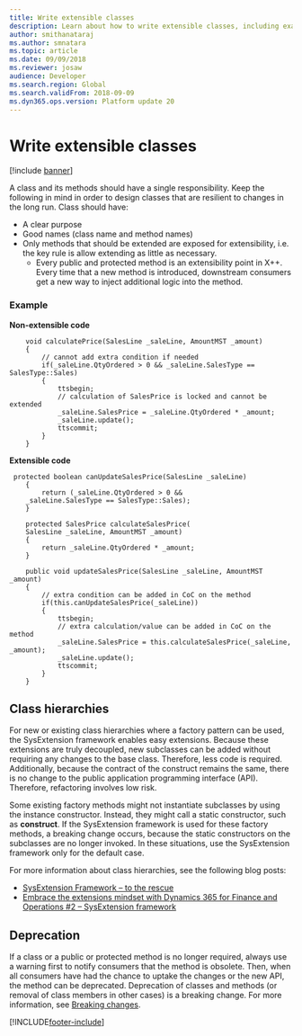 ```yaml
---
title: Write extensible classes
description: Learn about how to write extensible classes, including examples of non-extensible code and extensible code with overviews of class hierarchies and deprecation.
author: smithanataraj
ms.author: smnatara
ms.topic: article
ms.date: 09/09/2018
ms.reviewer: josaw
audience: Developer
ms.search.region: Global
ms.search.validFrom: 2018-09-09
ms.dyn365.ops.version: Platform update 20
---
```


# Write extensible classes

[!include [banner](../includes/banner.md)]

A class and its methods should have a single responsibility. Keep the following in mind in order to design classes that are resilient to changes in the long run. Class should have:

+ A clear purpose
+ Good names (class name and method names)
+ Only methods that should be extended are exposed for extensibility, i.e. the key rule is allow extending as little as necessary.
	- Every public and protected method is an extensibility point in X++. Every time that a new method is introduced, downstream consumers get a new way to inject additional logic into the method.

### Example

**Non-extensible code**

```xpp
    void calculatePrice(SalesLine _saleLine, AmountMST _amount)
    {
        // cannot add extra condition if needed
        if(_saleLine.QtyOrdered > 0 && _saleLine.SalesType == SalesType::Sales)
        {
            ttsbegin;
            // calculation of SalesPrice is locked and cannot be extended
            _saleLine.SalesPrice = _saleLine.QtyOrdered * _amount;
            _saleLine.update();
            ttscommit;
        }
    }
```

**Extensible code**

```xpp
 protected boolean canUpdateSalesPrice(SalesLine _saleLine)
    {
        return (_saleLine.QtyOrdered > 0 &&
    _saleLine.SalesType == SalesType::Sales);
    }
 
    protected SalesPrice calculateSalesPrice(
    SalesLine _saleLine, AmountMST _amount)
    {
        return _saleLine.QtyOrdered * _amount;
    }
 
    public void updateSalesPrice(SalesLine _saleLine, AmountMST _amount)
    {
        // extra condition can be added in CoC on the method
        if(this.canUpdateSalesPrice(_saleLine))
        {
            ttsbegin;
            // extra calculation/value can be added in CoC on the method
            _saleLine.SalesPrice = this.calculateSalesPrice(_saleLine, _amount);
            _saleLine.update();
            ttscommit;
        }
    }
```

## Class hierarchies
For new or existing class hierarchies where a factory pattern can be used, the SysExtension framework enables easy extensions. Because these extensions are truly decoupled, new subclasses can be added without requiring any changes to the base class. Therefore, less code is required. Additionally, because the contract of the construct remains the same, there is no change to the public application programming interface (API). Therefore, refactoring involves low risk.
	
Some existing factory methods might not instantiate subclasses by using the instance constructor. Instead, they might call a static constructor, such as **construct**. If the SysExtension framework is used for these factory methods, a breaking change occurs, because the static constructors on the subclasses are no longer invoked. In these situations, use the SysExtension framework only for the default case.
	
For more information about class hierarchies, see the following blog posts:

+ [SysExtension Framework – to the rescue](https://community.dynamics.com/365/financeandoperations/b/mfp/posts/sysextension-framework-to-the-rescue)
+ [Embrace the extensions mindset with Dynamics 365 for Finance and Operations #2 – SysExtension framework](https://community.dynamics.com/ax/b/axinthefield/posts/embrace-the-extensions-mindset-with-dynamics-365-for-finance-and-operations-2-sysextension-framework)

## Deprecation
If a class or a public or protected method is no longer required, always use a warning first to notify consumers that the method is obsolete. Then, when all consumers have had the chance to uptake the changes or the new API, the method can be deprecated. Deprecation of classes and methods (or removal of class members in other cases) is a breaking change. For more information, see [Breaking changes](breaking-changes.md).


[!INCLUDE[footer-include](../../../includes/footer-banner.md)]

